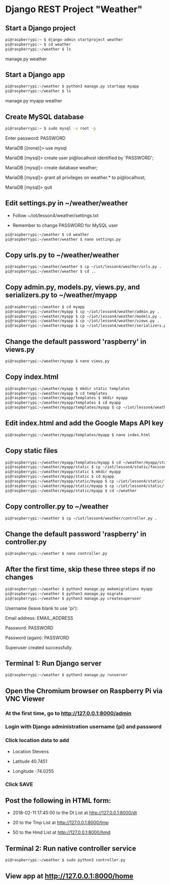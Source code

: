 # Django REST Project "Weather"

## Start a Django project
```sh
pi@raspberrypi:~ $ django-admin startproject weather
pi@raspberrypi:~ $ cd weather
pi@raspberrypi:~/weather $ ls
```
manage.py  weather

## Start a Django app
```sh
pi@raspberrypi:~/weather $ python3 manage.py startapp myapp
pi@raspberrypi:~/weather $ ls
```
manage.py  myapp  weather

## Create MySQL database
```sh
pi@raspberrypi:~ $ sudo mysql -u root -p
```
Enter password: PASSWORD

MariaDB [(none)]> use mysql

MariaDB [mysql]> create user pi@localhost identified by 'PASSWORD';

MariaDB [mysql]> create database weather;

MariaDB [mysql]> grant all privileges on weather.* to pi@localhost;

MariaDB [mysql]> quit

## Edit settings.py in ~/weather/weather

* Follow ~/iot/lesson4/weather/settings.txt

* Remember to change PASSWORD for MySQL user
```sh
pi@raspberrypi:~/weather $ cd weather
pi@raspberrypi:~/weather/weather $ nano settings.py
```
## Copy urls.py to ~/weather/weather
```sh
pi@raspberrypi:~/weather/weather $ cp ~/iot/lesson4/weather/urls.py .
pi@raspberrypi:~/weather/weather $ cd ..
```
## Copy admin.py, models.py, views.py, and serializers.py to ~/weather/myapp
```sh
pi@raspberrypi:~/weather $ cd myapp
pi@raspberrypi:~/weather/myapp $ cp ~/iot/lesson4/weather/admin.py .
pi@raspberrypi:~/weather/myapp $ cp ~/iot/lesson4/weather/models.py .
pi@raspberrypi:~/weather/myapp $ cp ~/iot/lesson4/weather/views.py .
pi@raspberrypi:~/weather/myapp $ cp ~/iot/lesson4/weather/serializers.py .
```
## Change the default password 'raspberry' in views.py
```sh
pi@raspberrypi:~/weather/myapp $ nano views.py
```
## Copy index.html
```sh
pi@raspberrypi:~/weather/myapp $ mkdir static templates
pi@raspberrypi:~/weather/myapp $ cd templates
pi@raspberrypi:~/weather/myapp/templates $ mkdir myapp
pi@raspberrypi:~/weather/myapp/templates $ cd myapp
pi@raspberrypi:~/weather/myapp/templates/myapp $ cp ~/iot/lesson4/weather/index.html .
```
## Edit index.html and add the Google Maps API key
```sh
pi@raspberrypi:~/weather/myapp/templates/myapp $ nano index.html
```
## Copy static files
```sh
pi@raspberrypi:~/weather/myapp/templates/myapp $ cd ~/weather/myapp/static
pi@raspberrypi:~/weather/myapp/static $ cp ~/iot/lesson4/static/favicon.ico .
pi@raspberrypi:~/weather/myapp/static $ mkdir myapp
pi@raspberrypi:~/weather/myapp/static $ cd myapp
pi@raspberrypi:~/weather/myapp/static/myapp $ cp ~/iot/lesson4/static/*css .
pi@raspberrypi:~/weather/myapp/static/myapp $ cp ~/iot/lesson4/static/*js .
pi@raspberrypi:~/weather/myapp/static/myapp $ cd ~/weather
```
## Copy controller.py to ~/weather
```sh
pi@raspberrypi:~/weather $ cp ~/iot/lesson4/weather/controller.py .
```
## Change the default password 'raspberry' in controller.py
```sh
pi@raspberrypi:~/weather $ nano controller.py
```
## After the first time, skip these three steps if no changes
```sh
pi@raspberrypi:~/weather $ python3 manage.py makemigrations myapp
pi@raspberrypi:~/weather $ python3 manage.py migrate
pi@raspberrypi:~/weather $ python3 manage.py createsuperuser
```
Username (leave blank to use 'pi'):

Email address: EMAIL_ADDRESS

Password: PASSWORD

Password (again): PASSWORD

Superuser created successfully.

## Terminal 1: Run Django server
```sh
pi@raspberrypi:~/weather $ python3 manage.py runserver
```
## Open the Chromium browser on Raspberry Pi via VNC Viewer

### At the first time, go to http://127.0.0.1:8000/admin

### Login with Django administration username (pi) and password

### Click location data to add 

* Location Stevens

* Latitude 40.7451

* Longitude -74.0255

### Click SAVE

## Post the following in HTML form:

* 2018-02-11 17:45:00 to the Dt List at http://127.0.0.1:8000/dt

* 20 to the Tmp List at http://127.0.0.1:8000/tmp

* 50 to the Hmd List at http://127.0.0.1:8000/hmd

## Terminal 2: Run native controller service
```sh
pi@raspberrypi:~/weather $ sudo python3 controller.py
```
## View app at http://127.0.0.1:8000/home

